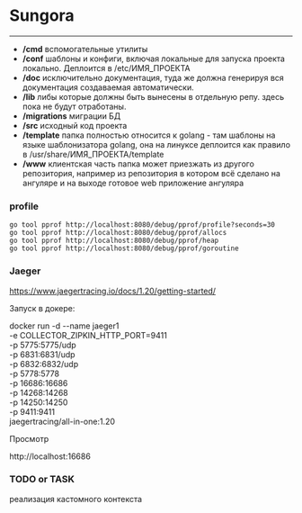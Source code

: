 # Sungora
---

- **/cmd**
вспомогательные утилиты   
- **/conf**
шаблоны и конфиги, включая локальные для запуска проекта локально. Деплоится в /etc/ИМЯ_ПРОЕКТА
- **/doc**
исключительно документация, туда же должна генерируя вся документация создаваемая автоматически.
- **/lib**
либы которые должны быть вынесены в отдельную репу.
здесь пока не будут отработаны.
- **/migrations**
миграции БД
- **/src**
исходный код проекта
- **/template**
папка полностью относится к golang - там шаблоны на языке шаблонизатора golang, она на линуксе деплоится как правило в /usr/share/ИМЯ_ПРОЕКТА/template
- **/www**
клиентская часть папка может приезжать из другого репозитория, например из репозитория в котором всё сделано на ангуляре и на выходе готовое web приложение ангуляра

### profile

    go tool pprof http://localhost:8080/debug/pprof/profile?seconds=30
    go tool pprof http://localhost:8080/debug/pprof/allocs
    go tool pprof http://localhost:8080/debug/pprof/heap
    go tool pprof http://localhost:8080/debug/pprof/goroutine

### Jaeger
https://www.jaegertracing.io/docs/1.20/getting-started/

Запуск в докере:

docker run -d --name jaeger1 \
  -e COLLECTOR_ZIPKIN_HTTP_PORT=9411 \
  -p 5775:5775/udp \
  -p 6831:6831/udp \
  -p 6832:6832/udp \
  -p 5778:5778 \
  -p 16686:16686 \
  -p 14268:14268 \
  -p 14250:14250 \
  -p 9411:9411 \
  jaegertracing/all-in-one:1.20

Просмотр

http://localhost:16686

### TODO or TASK

реализация кастомного контекста
